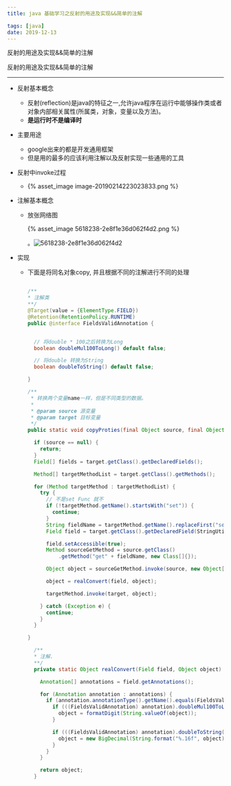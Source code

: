 ```yaml
---
title: java 基础学习之反射的用途及实现&&简单的注解

tags: [java]
date: 2019-12-13
---
```


反射的用途及实现&&简单的注解
<!-- more -->

反射的用途及实现&&简单的注解

----

- 反射基本概念
  - 反射(reflection)是java的特征之一,允许java程序在运行中能够操作类或者对象内部相关属性(所属类，对象，变量以及方法)。
  - **是运行时不是编译时**

- 主要用途

  - google出来的都是开发通用框架
  - 但是用的最多的应该利用注解以及反射实现一些通用的工具

- 反射中invoke过程
  - {% asset_image image-20190214223023833.png %}

- 注解基本概念

  - 放张网络图

    [来源]: https://www.jianshu.com/p/83cff6b6971e
      {% asset_image 5618238-2e8f1e36d062f4d2.png %}

    。![5618238-2e8f1e36d062f4d2](assets/5618238-2e8f1e36d062f4d2.png)

- 实现

  - 下面是将同名对象copy, 并且根据不同的注解进行不同的处理

    ```java
    
    /**
    * 注解类
    **/
    @Target(value = {ElementType.FIELD})
    @Retention(RetentionPolicy.RUNTIME)
    public @interface FieldsValidAnnotation {
    
    
      // 将double * 100之后转换为Long
      boolean doubleMul100ToLong() default false;
    
      // 将double 转换为String
      boolean doubleToString() default false;
    
    }
    
    /**
     * 转换两个变量name一样，但是不同类型的数据。
     *
     * @param source 源变量
     * @param target 目标变量
     */
    public static void copyProties(final Object source, final Object target) {
    
      if (source == null) {
        return;
      }
      Field[] fields = target.getClass().getDeclaredFields();
    
      Method[] targetMethodList = target.getClass().getMethods();
    
      for (Method targetMethod : targetMethodList) {
        try {
          // 不是set Func 就不
          if (!targetMethod.getName().startsWith("set")) {
            continue;
          }
          String fieldName = targetMethod.getName().replaceFirst("set", "");
          Field field = target.getClass().getDeclaredField(StringUtils.uncapitalize(fieldName));
    
          field.setAccessible(true);
          Method sourceGetMethod = source.getClass()
              .getMethod("get" + fieldName, new Class[]{});
    
          Object object = sourceGetMethod.invoke(source, new Object[]{});
    
          object = realConvert(field, object);
    
          targetMethod.invoke(target, object);
    
        } catch (Exception e) {
          continue;
        }
      }
    
    }
    
      /**
      * 注解.
      **/
      private static Object realConvert(Field field, Object object) {
    
        Annotation[] annotations = field.getAnnotations();
    
        for (Annotation annotation : annotations) {
          if (annotation.annotationType().getName().equals(FieldsValidAnnotation.class.getName())) {
            if (((FieldsValidAnnotation) annotation).doubleMul100ToLong()) {
              object = formatDigit(String.valueOf(object));
            }
    
            if (((FieldsValidAnnotation) annotation).doubleToString()) {
              object = new BigDecimal(String.format("%.16f", object)).stripTrailingZeros().toString();
            }
          }
        }
    
        return object;
      }
    ```